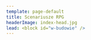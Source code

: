 ```yaml
---
template: page-default
title: Scenariusze RPG
headerImage: index-head.jpg
lead: <block id="w-budowie" />
---
```


